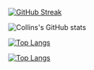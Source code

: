 [![GitHub Streak](http://github-readme-streak-stats.herokuapp.com?user=collohdicey&theme=dark)](https://git.io/streak-stats)

![Collins's GitHub stats](https://github-readme-stats.vercel.app/api?username=collohdicey&show_icons=true&theme=transparent&count_private=true)

[![Top Langs](https://github-readme-stats.vercel.app/api/top-langs/?username=collohdicey&langs_count=15&count_private=true)](https://github.com/collohdicey/github-readme-stats)

[![Top Langs](https://github-readme-stats.vercel.app/api/top-langs/?username=collohdicey&langs_count=15&layout=compact&count_private=true)](https://github.com/collohdicey/github-readme-stats)

<!--
**collohdicey/collohdicey** is a ✨ _special_ ✨ repository because its `README.md` (this file) appears on your GitHub profile.

Here are some ideas to get you started:

- 🔭 I’m currently working on ...
- 🌱 I’m currently learning ...
- 👯 I’m looking to collaborate on ...
- 🤔 I’m looking for help with ...
- 💬 Ask me about ...
- 📫 How to reach me: ...
- 😄 Pronouns: ...
- ⚡ Fun fact: ...
-->
